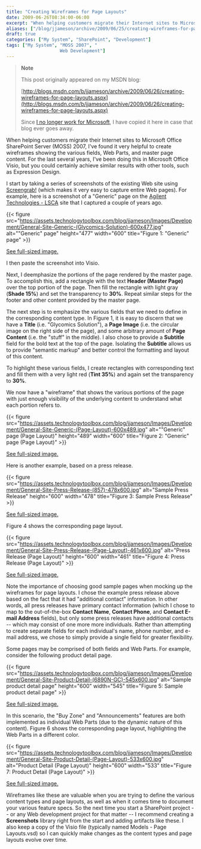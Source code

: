 ```yaml
---
title: "Creating Wireframes for Page Layouts"
date: 2009-06-26T08:34:00-06:00
excerpt: "When helping customers migrate their Internet sites to Microsoft Office SharePoint Server (MOSS) 2007, I've found it very helpful to create wireframes showing the various fields, Web Parts, and master page content. For the last several years, I've been..."
aliases: ["/blog/jjameson/archive/2009/06/25/creating-wireframes-for-page-layouts.aspx", "/blog/jjameson/archive/2009/06/26/creating-wireframes-for-page-layouts.aspx"]
draft: true
categories: ["My System", "SharePoint", "Development"]
tags: ["My System", "MOSS 2007", "
                    Web Development"]
---
```


> **Note**
>
> This post originally appeared on my MSDN blog:
>
> [http://blogs.msdn.com/b/jjameson/archive/2009/06/26/creating-wireframes-for-page-layouts.aspx](http://blogs.msdn.com/b/jjameson/archive/2009/06/26/creating-wireframes-for-page-layouts.aspx)
>
> Since [I no longer work for Microsoft](/blog/jjameson/2011/09/02/last-day-with-microsoft), I have copied it here in case that blog                 ever goes away.

When helping customers migrate their Internet sites to Microsoft Office SharePoint         Server (MOSS) 2007, I've found it very helpful to create wireframes showing the         various fields, Web Parts, and master page content. For the last several years,         I've been doing this in Microsoft Office Visio, but you could certainly achieve         similar results with other tools, such as Expression Design.

I start by taking a series of screenshots of the existing Web site using [Screengrab!](/blog/jjameson/2008/10/20/fessing-up-about-firefox) (which makes it very easy to capture entire Web pages). For         example, here is a screenshot of a "Generic" page on the [Agilent Technologies - LSCA](http://www.chem.agilent.com) site that I captured a couple of years ago.

{{< figure
src="https://assets.technologytoolbox.com/blog/jjameson/Images/Development/General-Site-Generic-(Glycomics-Solution)-600x477.jpg"
alt="\"Generic\" page"
height="477"
width="600"
title="Figure 1: \"Generic\" page" >}}

[See full-sized image.](https://assets.technologytoolbox.com/blog/jjameson/Images/Development/General-Site-Generic-%28Glycomics-Solution%29-939x747.jpg)

I then paste the screenshot into Visio.

Next, I deemphasize the portions of the page rendered by the master page. To accomplish         this, add a rectangle with the text **Header (Master Page)** over the         top portion of the page. Then fill the rectangle with light gray (**Shade 15%**)         and set the transparency to **30%**. Repeat similar steps for the footer         and other content provided by the master page.

The next step is to emphasize the various fields that we need to define in the corresponding         content type. In Figure 1, it is easy to discern that we have a **Title**         (i.e. "Glycomics Solution"), a **Page Image** (i.e. the circular image         on the right side of the page), and some arbitrary amount of **Page Content**         (i.e. the "stuff" in the middle). I also chose to provide a **Subtitle**         field for the bold text at the top of the page. Isolating the **Subtitle**         allows us to provide "semantic markup" and better control the formatting and layout         of this content.

To highlight these various fields, I create rectangles with corresponding text and         fill them with a very light red (**Tint 35%**) and again set the transparency         to **30%**.

We now have a "wireframe" that shows the various portions of the page with just         enough visibility of the underlying content to understand what each portion refers         to.

{{< figure
src="https://assets.technologytoolbox.com/blog/jjameson/Images/Development/General-Site-Generic-(Page-Layout)-600x489.jpg"
alt="\"Generic\" page (Page Layout)"
height="489"
width="600"
title="Figure 2: \"Generic\" page (Page Layout)" >}}

[See full-sized image.](https://assets.technologytoolbox.com/blog/jjameson/Images/Development/General-Site-Generic-%28Page-Layout%29-770x627.jpg)

Here is another example, based on a press release.

{{< figure
src="https://assets.technologytoolbox.com/blog/jjameson/Images/Development/General-Site-Press-Release-(857)-478x600.jpg"
alt="Sample Press Release"
height="600"
width="478"
title="Figure 3: Sample Press Release" >}}

[See full-sized image.](https://assets.technologytoolbox.com/blog/jjameson/Images/Development/General-Site-Press-Release-%28857%29-939x1178.jpg)

Figure 4 shows the corresponding page layout.

{{< figure
src="https://assets.technologytoolbox.com/blog/jjameson/Images/Development/General-Site-Press-Release-(Page-Layout)-461x600.jpg"
alt="Press Release (Page Layout)"
height="600"
width="461"
title="Figure 4: Press Release (Page Layout)" >}}

[See full-sized image.](https://assets.technologytoolbox.com/blog/jjameson/Images/Development/General-Site-Press-Release-%28Page-Layout%29-770x1002.jpg)

Note the importance of choosing good sample pages when mocking up the wireframes         for page layouts. I chose the example press release above based on the fact that         it had "additional contact" information. In other words, all press releases have         primary contact information (which I chose to map to the out-of-the-box **Contact
Name**, **Contact Phone**, and **Contact E-mail Address** fields), but only some press releases have additional contacts -- which         may consist of one more more individuals. Rather than attempting to create separate         fields for each individual's name, phone number, and e-mail address, we chose to         simply provide a single field for greater flexibility.

Some pages may be comprised of both fields and Web Parts. For example, consider         the following product detail page.

{{< figure
src="https://assets.technologytoolbox.com/blog/jjameson/Images/Development/General-Site-Product-Detail-(6890N-GC)-545x600.jpg"
alt="Sample product detail page"
height="600"
width="545"
title="Figure 5: Sample product detail page" >}}

[See full-sized image.](https://assets.technologytoolbox.com/blog/jjameson/Images/Development/General-Site-Product-Detail-%286890N-GC%29-940x1034.jpg)

In this scenario, the "Buy Zone" and "Announcements" features are both implemented         as individual Web Parts (due to the dynamic nature of this content). Figure 6 shows         the corresponding page layout, highlighting the Web Parts in a different color.

{{< figure
src="https://assets.technologytoolbox.com/blog/jjameson/Images/Development/General-Site-Product-Detail-(Page-Layout)-533x600.jpg"
alt="Product Detail (Page Layout)"
height="600"
width="533"
title="Figure 7: Product Detail (Page Layout)" >}}

[See full-sized image.](https://assets.technologytoolbox.com/blog/jjameson/Images/Development/General-Site-Product-Detail-%28Page-Layout%29-770x866.jpg)

Wireframes like these are valuable when you are trying to define the various content         types and page layouts, as well as when it comes time to document your various feature         specs. So the next time you start a SharePoint project -- or any Web development         project for that matter -- I recommend creating a **Screenshots** library         right from the start and adding artifacts like these. I also keep a copy of the         Visio file (typically named Models - Page Layouts.vsd) so I can quickly make changes         as the content types and page layouts evolve over time.

